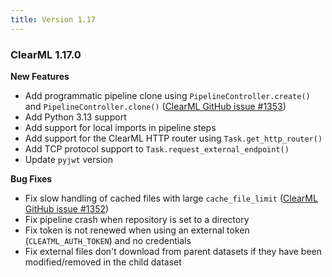 ```yaml
---
title: Version 1.17
---
```


### ClearML 1.17.0

**New Features**
* Add programmatic pipeline clone using `PipelineController.create()` and `PipelineController.clone()` ([ClearML GitHub issue #1353](https://github.com/allegroai/clearml/issues/1353))
* Add Python 3.13 support
* Add support for local imports in pipeline steps
* Add support for the ClearML HTTP router using `Task.get_http_router()`
* Add TCP protocol support to `Task.request_external_endpoint()`
* Update `pyjwt` version

**Bug Fixes**
* Fix slow handling of cached files with large `cache_file_limit` ([ClearML GitHub issue #1352](https://github.com/allegroai/clearml/issues/1352))
* Fix pipeline crash when repository is set to a directory
* Fix token is not renewed when using an external token (`CLEATML_AUTH_TOKEN`) and no credentials
* Fix external files don't download from parent datasets if they have been modified/removed in the child dataset